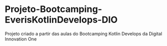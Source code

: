 # Projeto-Bootcamping-EverisKotlinDevelops-DIO
Projeto criado a partir das aulas do Bootcamping Kotlin Develops da Digital Innovation One
